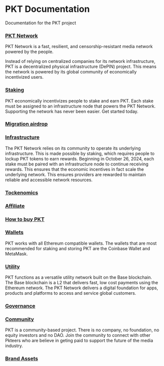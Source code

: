 # PKT Documentation
Documentation for the PKT project

### [PKT Network](network/what-is-network)
PKT Network is a fast, resilient, and censorship-resistant media network powered by the people.

Instead of relying on centralized companies for its network infrastructure, PKT is a decentralized physical infrastructure (DePIN) project. This means the network is powered by its global community of economically incentivized users.

### [Staking](stake/stake-earn)
PKT economically incentivizes people to stake and earn PKT. Each stake must be assigned to an infrastructure node that powers the PKT Network. Supporting the network has never been easier. Get started today.

### [Migration airdrop](airdrop)

### [Infrastructure](infra/infrastructure)
The PKT Network relies on its community to operate its underlying infrastructure. This is made possible by staking, which requires people to lockup PKT tokens to earn rewards. Beginning in October 26, 2024, each stake must be paired with an infrastructure node to continue receiving rewards. This ensures that the economic incentives in fact scale the underlying network. This ensures providers are rewarded to maintain reliable and accessible network resources.

### [Tockenomics](tockenomics/initial-distribution)
### [Affiliate](affiliate)
### [How to buy PKT](buy-pkt)
### [Wallets](wallet_setup/pkt-wallet-setup)
PKT works with all Ethereum compatible wallets. The wallets that are most recommended for staking and storing PKT are the Coinbase Wallet and MetaMask.

### [Utility](utility)
PKT functions as a versatile utility network built on the Base blockchain. The Base blockchain is a L2 that delivers fast, low cost payments using the Ethereum network. The PKT Network delivers a digital foundation for apps, products and platforms to access and service global customers.

### [Governance](governance)

### [Community](community/code_of_conduct)
PKT is a community-based project. There is no company, no foundation, no equity investors and no DAO. Join the community to connect with other Pkteers who are believe in geting paid to support the future of the media industry.

### [Brand Assets](community/press-media-assets)